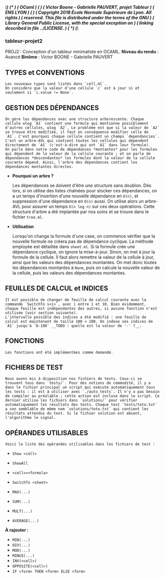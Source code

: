 (***********************************************************************)
(*                                                                     *)
(*                            **OCaml**                                *)
(*                                                                     *)
(*            Victor Boone - Gabrielle PAUVERT, projet Tableur         *)
(*  						   ENS LYON                                *)
(*                                                                     *)
(*  Copyright 2018 École Normale Supérieure de Lyon.  All rights       *)
(*  reserved.  This file is distributed under the terms of the GNU     *)
(*  Library General Public License, with the special exception on      *)
(*  linking described in file ../LICENSE.     						   *)
(*                                                                     *)
(***********************************************************************)


### tableur-projet2


PROJ2 : Conception d'un tableur minimaliste en OCAML.
**Niveau du rendu** : Avancé
**Binôme** : Victor BOONE - Gabrielle PAUVERT

## TYPES et CONVENTIONS

	Les nouveaux types sont listés dans `cell.ml`. 
	On considère que la valeur d'une cellule `c` est à jour si et seulement si `c.value != None`.


## GESTION DES DÉPENDANCES

	On gère les dépendances avec une structure arborescente. Chaque cellule wlog `A1` contient une formule qui mentionne possiblement d'autres cellules, wlog `A2`. Le problème est que si la valeur de `A2` se trouve être modifiée, il faut en conséquence modifier celle de `A1`. C'est pourquoi chaque cellule contient un champs `dependancies`. C'est un arbre-AVL qui contient toutes les cellules qui dépendent directement de `A1` (c'est-à-dire qui ont `A1` dans leur formule).
	On parle dans notre code de dépendances *montantes* pour les formules qui dépendent de la valeur de la cellule courante ; et on parle de dépendances *descendantes* les formules dont la valeur de la cellule courante dépend. Ainsi, l'arbre des dépendances contient les dépendances montantes directes.


 - **Pourquoi un arbre ?**

	Les dépendances se doivent d'être une structure sans doublon. Dès lors, si on utilise des listes chaînées pour stocker ces dépendances, on a un temps d'insertion d'une nouvelle dépendance en `O(n)`, et suppression d'une dépendance en `O(n)` aussi. On utilise alors un arbre-AVL pour assurer un temps `O(n log n)` sur ces deux opérations. Cette structure d'arbre a été implantée par nos soins et se trouve dans le fichier `tree.ml`.

 - **Utilisation** 

	Lorsqu'on change la formule d'une case, on commence vérifier que la nouvelle formule ne créera pas de dépendance cyclique. La méthode employée est détaillée dans `sheet.ml`. Si la formule crée une dépendance cyclique, on ignore la mise-à-jour. Sinon, on met à jour la formule de la cellule. Il faut alors remettre la valeur de la cellule à jour, ainsi que les valeurs des dépendances montantes. On met donc toutes les dépendances montantes à `None`, puis on calcule la nouvelle valeur de la cellule, puis les valeurs des dépendances montantes. 

## FEUILLES DE CALCUL et INDICES

	Il est possible de changer de feuille de calcul courante avec la commande `SwitchTo s<i>`, avec i entre 1 et 10. Bien évidemment, chaque feuille est indépendantes des autres, si aucune fonction n'est utilisée (voir section suivante).
	L'intervalle possible des indices a été modifié : une feuille de calcul est maintenant de taille 100 × 100. On indexe ses indices de `A1` jusqu'à `D-100` __TODO : quelle est la valeur de '-' ?__.


## FONCTIONS

	Les fonctions ont été implémentées comme demandé.


## FICHIERS DE TEST

	Nous avons mis à disposition nos fichiers de tests. Ceux-ci se trouvent tous dans `tests/`. Pour des notions de commodité, il y a dans le fichier principal un script qui exécute automatiquement tous les tests : il est à utiliser avec `./auto_tests`. Il n'y a pas besoin de compiler au préalable ; cette action est incluse dans le script. Ce dernier utilise les fichiers dans `solutions/` pour vérifier automatiquement les résultats des tests. Chaque test `tests/toto.txt` a son semblable de même nom `solutions/toto.txt` qui contient les résultats attendus du test. Si le fichier solution est absent, l'algorithme le signal.

## OPÉRANDES UTILISABLES

	Voici la liste des opérandes utilisables dans les fichiers de test :

- `Show <cell>`
- `ShowAll`
- `<cell>=<formula>`
- `SwitchTo <sheet>`

- `MAX(...)`
- `SUM(...)`
- `MULT(...)`
- `AVERAGE(...)`

**À rajouter :**
- `MIN(...)`
- `DIV(...)`
- `MOD(...)`
- `MINUS(...)`
- `INV(<cell>)`
- `OPPOSITE(<cell>)`
- `IF <form> THEN <form> ELSE <form>`




